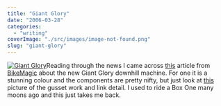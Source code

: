 ```yaml
---
title: "Giant Glory"
date: "2006-03-28"
categories: 
  - "writing"
coverImage: "./src/images/image-not-found.png"
slug: "giant-glory"
---
```


[![Giant Glory](/images/119490169_84114fb34d_m.jpg)](http://www.flickr.com/photos/funkylarma/119490169/ "Photo Sharing")Reading through the news I came across [this](http://www.bikemagic.com/news/article.asp?UAN=4680&v=1) article from [BikeMagic](http://www.bikemagic.com/) about the new Giant Glory downhill machine. For one it is a stunning colour and the components are pretty nifty, but just look at [this](http://www.bikemagic.com/news/images/giant06_glory_link_hi.jpg) picture of the gusset work and link detail. I used to ride a Box One many moons ago and this just takes me back.
